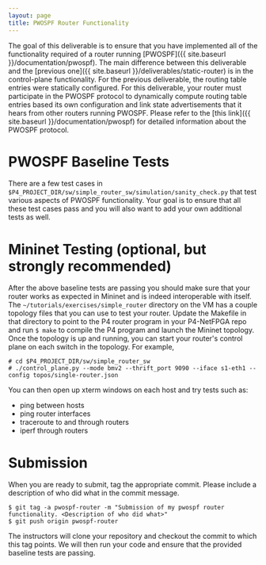 ```yaml
---
layout: page
title: PWOSPF Router Functionality
---
```


The goal of this deliverable is to ensure that you have implemented all of the functionality required of a router running [PWOSPF]({{ site.baseurl }}/documentation/pwospf). The main difference between this deliverable and the [previous one]({{ site.baseurl }}/deliverables/static-router) is in the control-plane functionality. For the previous deliverable, the routing table entries were statically configured. For this deliverable, your router must participate in the PWOSPF protocol to dynamically compute routing table entries based its own configuration and link state advertisements that it hears from other routers running PWOSPF. Please refer to the [this link]({{ site.baseurl }}/documentation/pwospf) for detailed information about the PWOSPF protocol.

#  PWOSPF Baseline Tests

There are a few test cases in `$P4_PROJECT_DIR/sw/simple_router_sw/simulation/sanity_check.py` that test various aspects of PWOSPF functionality. Your goal is to ensure that all these test cases pass and you will also want to add your own additional tests as well.

# Mininet Testing (optional, but strongly recommended)

After the above baseline tests are passing you should make sure that your router works as expected in Mininet and is indeed interoperable with itself. The `~/tutorials/exercises/simple_router` directory on the VM has a couple topology files that you can use to test your router. Update the Makefile in that directory to point to the P4 router program in your P4-NetFPGA repo and run `$ make` to compile the P4 program and launch the Mininet topology. Once the topology is up and running, you can start your router's control plane on each switch in the topology. For example,

```
# cd $P4_PROJECT_DIR/sw/simple_router_sw
# ./control_plane.py --mode bmv2 --thrift_port 9090 --iface s1-eth1 --config topos/single-router.json
```

You can then open up xterm windows on each host and try tests such as:
* ping between hosts
* ping router interfaces
* traceroute to and through routers
* iperf through routers

# Submission

When you are ready to submit, tag the appropriate commit. Please include a description of who did what in the commit message.

```
$ git tag -a pwospf-router -m "Submission of my pwospf router functionality. <Description of who did what>"
$ git push origin pwospf-router
```

The instructors will clone your repository and checkout the commit to which this tag points. We will then run your code and ensure that the provided baseline tests are passing.
